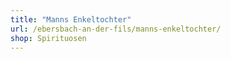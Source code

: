 ```yaml
---
title: "Manns Enkeltochter"
url: /ebersbach-an-der-fils/manns-enkeltochter/
shop: Spirituosen
---
```

